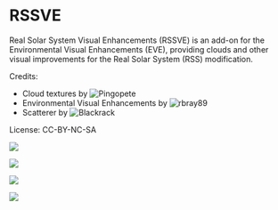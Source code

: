 # RSSVE

Real Solar System Visual Enhancements (RSSVE) is an add-on for the Environmental Visual Enhancements (EVE), providing clouds and other visual improvements for the Real Solar System (RSS) modification.

Credits:

* Cloud textures by ![Pingopete](https://github.com/Pingopete)
* Environmental Visual Enhancements by ![rbray89](https://github.com/rbray89)
* Scatterer by ![Blackrack](https://github.com/LGhassen)

License: CC-BY-NC-SA

![](https://raw.githubusercontent.com/PhineasFreak/PicBin/master/PicBin/RSSVE_git_05.png)

![](https://raw.githubusercontent.com/PhineasFreak/PicBin/master/PicBin/RSSVE_git_02.png)

![](https://raw.githubusercontent.com/PhineasFreak/PicBin/master/PicBin/RSSVE_git_04.png)

![](https://raw.githubusercontent.com/PhineasFreak/PicBin/master/PicBin/RSSVE_git_03.png)
